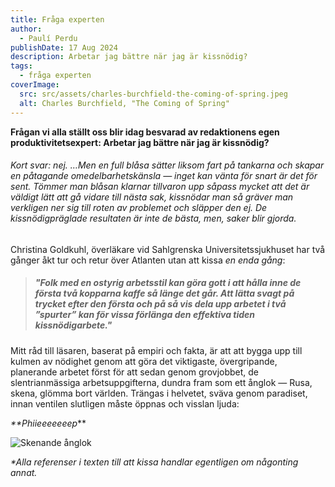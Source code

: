 ```yaml
---
title: Fråga experten
author:
  - Paulí Perdu
publishDate: 17 Aug 2024
description: Arbetar jag bättre när jag är kissnödig?
tags:
  - fråga experten
coverImage:
  src: src/assets/charles-burchfield-the-coming-of-spring.jpeg
  alt: Charles Burchfield, "The Coming of Spring"
---
```

**Frågan vi alla ställt oss blir idag besvarad av redaktionens egen produktivitetsexpert: Arbetar jag bättre när jag är kissnödig?**

###### Kort svar: nej. …*Men* en full blåsa sätter liksom fart på tankarna och skapar en påtagande omedelbarhetskänsla — inget kan vänta för snart är det för sent. Tömmer man blåsan klarnar tillvaron upp såpass mycket att det är väldigt lätt att gå vidare till nästa sak, kissnödar man så gräver man verkligen ner sig till roten av problemet och släpper den ej. De kissnödigpräglade resultaten är inte de bästa, men, saker blir gjorda.

Christina Goldkuhl, överläkare vid Sahlgrenska Universitetssjukhuset har två gånger åkt tur och retur över Atlanten utan att kissa *en enda gång*:

> ##### "Folk med en ostyrig arbetsstil kan göra gott i att hålla inne de första två kopparna kaffe så länge det går. Att lätta svagt på trycket efter den första och på så vis dela upp arbetet i två ”spurter” kan för vissa förlänga den effektiva tiden kissnödigarbete."

Mitt råd till läsaren, baserat på empiri och fakta, är att att bygga upp till kulmen av nödighet genom att göra det viktigaste, övergripande, planerande arbetet först för att sedan genom grovjobbet, de slentrianmässiga arbetsuppgifterna, dundra fram som ett ånglok — Rusa, skena, glömma bort världen. Trängas i helvetet, sväva genom paradiset, innan ventilen slutligen måste öppnas och visslan ljuda:

*\*\*Phiieeeeeeep*\*\*

![Skenande ånglok](src/assets/skenande-ånglok.jpeg "Skenande ånglok")

*\*Alla referenser i texten till att kissa handlar egentligen om någonting annat.*
